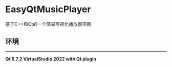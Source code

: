 # EasyQtMusicPlayer
基于C++和Qt的一个简易可视化播放器项目

## 环境
***
**Qt 6.7.2**
**VirtualStudio 2022 with Qt plugin**
